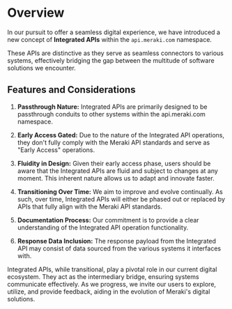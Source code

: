 # Overview

In our pursuit to offer a seamless digital experience, we have introduced a new concept of **Integrated APIs** within the `api.meraki.com` namespace. 

These APIs are distinctive as they serve as seamless connectors to various systems, effectively bridging the gap between the multitude of software solutions we encounter.

## Features and Considerations

1. **Passthrough Nature:** Integrated APIs are primarily designed to be passthrough conduits to other systems within the api.meraki.com namespace.

2. **Early Access Gated:** Due to the nature of the Integrated API operations, they don't fully comply with the Meraki API standards and serve as "Early Access" operations.

3. **Fluidity in Design:** Given their early access phase, users should be aware that the Integrated APIs are fluid and subject to changes at any moment. This inherent nature allows us to adapt and innovate faster.

4. **Transitioning Over Time:** We aim to improve and evolve continually. As such, over time, Integrated APIs will either be phased out or replaced by APIs that fully align with the Meraki API standards.

5. **Documentation Process:** Our commitment is to provide a clear understanding of the Integrated API operation functionality.

6. **Response Data Inclusion:** The response payload from the Integrated API may consist of data sourced from the various systems it interfaces with.

Integrated APIs, while transitional, play a pivotal role in our current digital ecosystem. They act as the intermediary bridge, ensuring systems communicate effectively. As we progress, we invite our users to explore, utilize, and provide feedback, aiding in the evolution of Meraki's digital solutions.